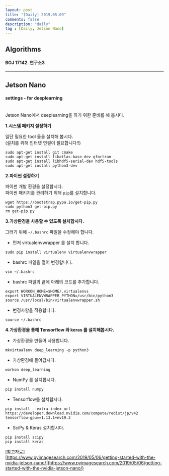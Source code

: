 ```yaml
---
layout: post
title: "[Daily] 2019.05.09"
comments: false
description: "daily"
tag : [Daily, Jetson Nano]
---
```


## Algorithms
#### BOJ 17142. 연구소3

---

## Jetson Nano
#### settings - for deeplearning
<br>
Jetson Nano에서 deeplearning을 하기 위한 준비를 해 봅시다.

**1.시스템 페키지 설정하기**<br>

일단 필요한 tool 들을 설치해 봅시다.<br>
(설치를 위해 인터넷 연결이 필요합니다!!)

```
sudo apt-get install git cmake
sudo apt-get install libatlas-base-dev gfortran
sudo apt-get install libhdf5-serial-dev hdf5-tools
sudo apt-get install python3-dev
```

**2.파이썬 설정하기**<br>

파이썬 개발 환경을 설정합시다.<br>
파이썬 패키지를 관리하기 위해 `pip`를 설치합니다.

```
wget https://bootstrap.pypa.io/get-pip.py
sudo python3 get-pip.py
rm get-pip.py
```

**3.가상환경을 사용할 수 있도록 설치합시다.**<br>

그러기 위해 `~/.bashrc` 파일을 수정해야 합니다.<br>
- 먼저 virtualenvwrapper 를 설치 합니다. 

```
sudo pip install virtualenv virtualenvwrapper
```

- bashrc 파일을 열어 변경합니다. 

```
vim ~/.bashrc
```

- bashrc 파일의 끝에 아래의 코드를 추가합니다.

```
export WORKON_HOME=$HOME/.virtualenvs
export VIRTUALENVWRAPPER_PYTHON=/usr/bin/python3
source /usr/local/bin/virtualenvwrapper.sh
```

- 변경사항을 적용합니다. 

```
source ~/.bashrc
```

**4.가상환경을 통해 Tensorflow 와 keras 를 설치해봅시다.**<br>

- 가상환경을 만들어 사용합니다. 

```
mkvirtualenv deep_learning -p python3
```

- 가상환경에 들어갑시다.

```
workon deep_learning
```

- NumPy 를 설치합시다.

```
pip install numpy
```

- Tensorflow를 설치합시다.

```
pip install --extra-index-url https://developer.download.nvidia.com/compute/redist/jp/v42 tensorflow-gpu==1.13.1+nv19.3
```

- SciPy & Keras 설치합시다.

```
pip install scipy
pip install keras
```

[참고자료]<br>
[https://www.pyimagesearch.com/2019/05/06/getting-started-with-the-nvidia-jetson-nano/](https://www.pyimagesearch.com/2019/05/06/getting-started-with-the-nvidia-jetson-nano/)
